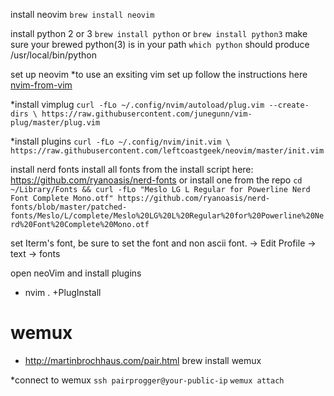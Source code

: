install neovim
`brew install neovim`

install python 2 or 3
`brew install python` or `brew install python3`
 make sure your brewed python(3) is in your path
`which python` should produce /usr/local/bin/python

set up neovim
*to use an exsiting vim set up follow the instructions here [nvim-from-vim](https://neovim.io/doc/user/nvim.html#nvim-from-vim)

*install vimplug `curl -fLo ~/.config/nvim/autoload/plug.vim --create-dirs \
https://raw.githubusercontent.com/junegunn/vim-plug/master/plug.vim`

*install plugins `curl -fLo ~/.config/nvim/init.vim \
https://raw.githubusercontent.com/leftcoastgeek/neovim/master/init.vim`

install nerd fonts
install all fonts from the install script here: https://github.com/ryanoasis/nerd-fonts
or install one from the repo
`cd ~/Library/Fonts && curl -fLo "Meslo LG L Regular for Powerline Nerd Font Complete Mono.otf" https://github.com/ryanoasis/nerd-fonts/blob/master/patched-fonts/Meslo/L/complete/Meslo%20LG%20L%20Regular%20for%20Powerline%20Nerd%20Font%20Complete%20Mono.otf`

set Iterm's font, be sure to set the font and non ascii font. -> Edit Profile -> text -> fonts

open neoVim and install plugins
* nvim . +PlugInstall


# wemux
* http://martinbrochhaus.com/pair.html
brew install wemux

*connect to wemux
`ssh pairprogger@your-public-ip`
`wemux attach`
